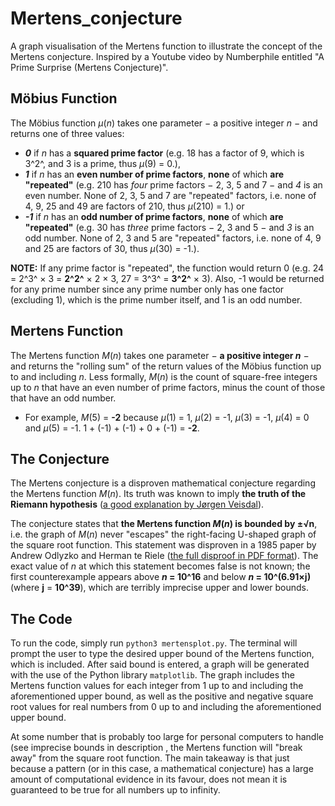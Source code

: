 # Mertens_conjecture
A graph visualisation of the Mertens function to illustrate the concept of the Mertens conjecture. Inspired by a Youtube video by Numberphile entitled "A Prime Surprise (Mertens Conjecture)".

## Möbius Function

The Möbius function *μ*(*n*) takes one parameter − a positive integer *n* − and returns one of three values:
- ***0*** if *n* has a **squared prime factor** (e.g. 18 has a factor of 9, which is 3^2^, and 3 is a prime, thus *μ*(9) = 0.),
- ***1*** if *n* has an **even number of prime factors**, **none** of which  **are "repeated"** (e.g. 210 has *four* prime factors − 2, 3, 5 and 7 − and *4* is an even number. None of 2, 3, 5 and 7 are "repeated" factors, i.e. none of 4, 9, 25 and 49 are factors of 210, thus *μ*(210) = 1.) or
- ***-1*** if *n* has an **odd number of prime factors**, **none** of which  **are "repeated"** (e.g. 30 has *three* prime factors − 2, 3 and 5 − and *3* is an odd number. None of 2, 3 and 5 are "repeated" factors, i.e. none of 4, 9 and 25 are factors of 30, thus *μ*(30) = -1.).

**NOTE:** If any prime factor is "repeated", the function would return 0 (e.g. 24 = 2^3^ × 3 = **2^2^** × 2 × 3, 27 = 3^3^ = **3^2^** × 3). Also, -1 would be returned for any prime number since any prime number only has one factor (excluding 1), which is the prime number itself, and 1 is an odd number.

## Mertens Function

The Mertens function *M*(*n*) takes one parameter − **a positive integer *n*** − and returns the "rolling sum" of the return values of the Möbius function up to and including *n*. Less formally, *M*(*n*) is the count of square-free integers up to *n* that have an even number of prime factors, minus the count of those that have an odd number.
- For example,  *M*(5) = **-2** because *μ*(1) = 1, *μ*(2) = -1, *μ*(3) = -1, *μ*(4) = 0 and *μ*(5) = -1. 1 + (-1) + (-1) + 0 + (-1) = **-2**.

## The Conjecture

The Mertens conjecture is a disproven mathematical conjecture regarding the Mertens function *M*(*n*). Its truth was known to imply **the truth of the Riemann hypothesis** ([a good explanation by Jørgen Veisdal](https://medium.com/cantors-paradise/the-riemann-hypothesis-explained-fa01c1f75d3f)).

The conjecture states that **the Mertens function *M*(*n*) is bounded by ±√n**, i.e. the graph of *M*(*n*) never "escapes" the right-facing U-shaped graph of the square root function. This statement was disproven in a 1985 paper by Andrew Odlyzko and Herman te Riele ([the full disproof in PDF format](http://www.dtc.umn.edu/~odlyzko/doc/arch/mertens.disproof.pdf)). The exact value of *n* at which this statement becomes false is not known; the first counterexample appears above ***n* = 10^16** and below ***n* = 10^(6.91×j)** (where **j** = **10^39**), which are terribly imprecise upper and lower bounds.

## The Code

To run the code, simply run `python3 mertensplot.py`. The terminal will prompt the user to type the desired upper bound of the Mertens function, which is included. After said bound is entered, a graph will be generated with the use of the Python library `matplotlib`. The graph includes the Mertens function values for each integer from 1 up to and including the aforementioned upper bound, as well as the positive and negative square root values for real numbers from 0 up to and including the aforementioned upper bound.

At some number that is probably too large for personal computers to handle (see imprecise bounds in description , the Mertens function will "break away" from the square root function. The main takeaway is that just because a pattern (or in this case, a mathematical conjecture) has a large amount of computational evidence in its favour, does not mean it is guaranteed to be true for all numbers up to infinity.
